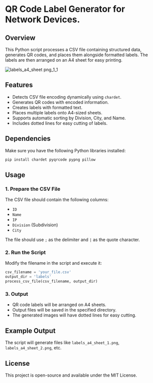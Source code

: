 # QR Code Label Generator for Network Devices.

## Overview
This Python script processes a CSV file containing structured data, generates QR codes, and places them alongside formatted labels. The labels are then arranged on an A4 sheet for easy printing.

![labels_a4_sheet png_1_1](https://github.com/user-attachments/assets/aad024bb-41fa-4da3-a222-f5de12a844d7)


## Features
- Detects CSV file encoding dynamically using `chardet`.
- Generates QR codes with encoded information.
- Creates labels with formatted text.
- Places multiple labels onto A4-sized sheets.
- Supports automatic sorting by Division, City, and Name.
- Includes dotted lines for easy cutting of labels.

## Dependencies
Make sure you have the following Python libraries installed:

```bash
pip install chardet pyqrcode pypng pillow
```

## Usage
### 1. Prepare the CSV File
The CSV file should contain the following columns:
- `ID`
- `Name`
- `IP`
- `Division` (Subdivision)
- `City`

The file should use `;` as the delimiter and `|` as the quote character.

### 2. Run the Script
Modify the filename in the script and execute it:

```python
csv_filename = 'your_file.csv'
output_dir = 'labels'
process_csv_file(csv_filename, output_dir)
```

### 3. Output
- QR code labels will be arranged on A4 sheets.
- Output files will be saved in the specified directory.
- The generated images will have dotted lines for easy cutting.

## Example Output
The script will generate files like `labels_a4_sheet_1.png`, `labels_a4_sheet_2.png`, etc.

## License
This project is open-source and available under the MIT License.

